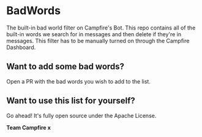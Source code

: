 # BadWords
The built-in bad world filter on Campfire's Bot. This repo contains all of the built-in words we search for in messages and then delete if they're in messages. This filter has to be manually turned on through the Campfire Dashboard.

## Want to add some bad words?
Open a PR with the bad words you wish to add to the list. 

## Want to use this list for yourself?
Go ahead! It's fully open source under the Apache License. 

**Team Campfire x** 
